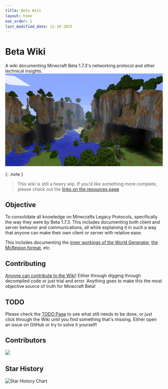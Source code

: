 ```yaml
---
title: Beta Wiki
layout: home
nav_order: 1
last_modified_date: 12-10-2025
---
```

# Beta Wiki
A wiki documenting Minecraft Beta 1.7.3's networking protocol and other technical insights.
![](banner.jpg)

{: .note }
> This wiki is still a heavy wip. If you'd like something more complete,
> please check out the [links on the resources page](resources)

## Objective
To consolidate all knowledge on Minecrafts Legacy Protocols, specifically the way they were by Beta 1.7.3. This includes documenting both client and server behavior and communications, all while explaining it in such a way that anyone can make their own client or server with relative ease.

This includes documenting the [inner workings of the World Generator](./worlds/generation), [the McRegion format](./worlds/), etc.

## Contributing
[Anyone can contribute to the Wiki](CONTRIBUTING)! Either through digging through decompiled code or just trial and error. Anything goes to make this the most objective source of truth for Minecraft Beta!

## TODO
Please check the [TODO Page](todo) to see what still needs to be done, or just click through the Wiki until you find something that's missing. Either open an issue on GitHub or try to solve it yourself!

## Contributors
<a href="https://github.com/OfficialPixelBrush/beta-wiki/graphs/contributors">
  <img src="https://contrib.rocks/image?repo=OfficialPixelBrush/beta-wiki" />
</a>

## Star History

<picture>
  <source media="(prefers-color-scheme: dark)" srcset="https://api.star-history.com/svg?repos=OfficialPixelBrush/beta-wiki&type=Date&theme=dark" />
  <source media="(prefers-color-scheme: light)" srcset="https://api.star-history.com/svg?repos=OfficialPixelBrush/beta-wiki&type=Date" />
  <img alt="Star History Chart" src="https://api.star-history.com/svg?repos=OfficialPixelBrush/beta-wiki&type=Date" />
</picture>
